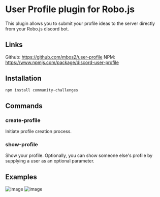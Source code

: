 # User Profile plugin for Robo.js

This plugin allows you to submit your profile ideas to the server directly from your Robo.js discord bot.  


## Links

Github: https://github.com/mbos2/user-profile
NPM: https://www.npmjs.com/package/discord-user-profile

## Installation
  
  ```bash
  npm install community-challenges
  ```

## Commands

### create-profile

Initiate profile creation process.

### show-profile

Show your profile.
Optionally, you can show someone else's profile by supplying a user as an optional parameter.

## Examples

![image](https://github.com/mbos2/user-profile/assets/56090587/a4243d5c-3b5a-4eda-a5aa-3ab4fd42c537)
![image](https://github.com/mbos2/user-profile/assets/56090587/82e88a1e-1a5b-4a8d-8841-d3d5102c33ce)
